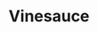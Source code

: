 ---
title: Vinesauce
crosslinks:
- place
- gaming
- Twitch
- StardustCrusaders
- ProCSS
- GiIvaSunner
- livven
- JonTron
- nintendo
- Undertale
- memeeconomy
- Moviesinthemaking
- DaystromInstitute
- AskReddit
- GreenLattice
- comics
- food
- placeDE
- KnightsOfPineapple
- redditsilver
---